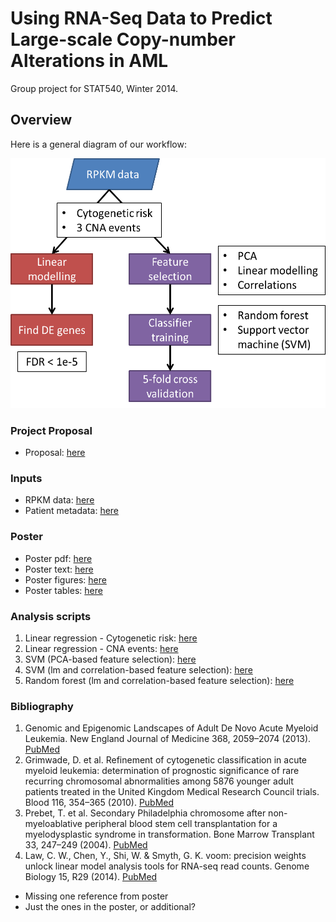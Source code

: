 Using RNA-Seq Data to Predict Large-scale Copy-number Alterations in AML
========================================================================

Group project for STAT540, Winter 2014.

Overview
--------
Here is a general diagram of our workflow:  

<img src="proposal-method-workflow.png" height=400>

### Project Proposal
* Proposal: [here](https://github.com/rdocking/stat540-group-project-aml-cnv/blob/master/Proposal.md)

### Inputs
* RPKM data: [here](https://github.com/rdocking/stat540-group-project-aml-cnv/blob/master/data/aml.rnaseq.gaf2.0_rpkm_cleaned.txt)
* Patient metadata: [here](https://github.com/rdocking/stat540-group-project-aml-cnv/blob/master/data/experimental_design_cleaned.txt)

### Poster
* Poster pdf: [here](https://github.com/rdocking/stat540-group-project-aml-cnv/blob/master/poster/STAT540_AML_poster_FINAL.pdf)
* Poster text: [here](https://github.com/rdocking/stat540-group-project-aml-cnv/blob/master/poster/PosterText.md)
* Poster figures: [here](https://github.com/rdocking/stat540-group-project-aml-cnv/tree/master/poster/images)
* Poster tables: [here](https://github.com/rdocking/stat540-group-project-aml-cnv/tree/master/poster/tables)

### Analysis scripts
1. Linear regression - Cytogenetic risk: [here](https://github.com/rdocking/stat540-group-project-aml-cnv/blob/master/code/diff_expr_rna_seq_rpkm.md)
2. Linear regression - CNA events: [here](https://github.com/rdocking/stat540-group-project-aml-cnv/blob/master/code/Bayly_rna_seq_diff_exp_analysis.md)
3. SVM (PCA-based feature selection): [here](https://github.com/rdocking/stat540-group-project-aml-cnv/blob/master/code/pca_exploratory)
4. SVM (lm and correlation-based feature selection): [here](https://github.com/rdocking/stat540-group-project-aml-cnv/blob/master/code/svm_exploratory)
5. Random forest (lm and correlation-based feature selection): [here](https://github.com/rdocking/stat540-group-project-aml-cnv/blob/master/code/rf_exploratory)


### Bibliography
1. Genomic and Epigenomic Landscapes of Adult De Novo Acute Myeloid Leukemia. New England Journal of Medicine 368, 2059–2074 (2013). [PubMed](http://www.ncbi.nlm.nih.gov/pubmed/23634996)
2. Grimwade, D. et al. Refinement of cytogenetic classification in acute myeloid leukemia: determination of prognostic significance of rare recurring chromosomal abnormalities among 5876 younger adult patients treated in the United Kingdom Medical Research Council trials. Blood 116, 354–365 (2010). [PubMed](http://www.ncbi.nlm.nih.gov/pubmed/20385793)
3. Prebet, T. et al. Secondary Philadelphia chromosome after non-myeloablative peripheral blood stem cell transplantation for a myelodysplastic syndrome in transformation. Bone Marrow Transplant 33, 247–249 (2004). [PubMed](http://www.ncbi.nlm.nih.gov/pubmed/14716291)
4. Law, C. W., Chen, Y., Shi, W. & Smyth, G. K. voom: precision weights unlock linear model analysis tools for RNA-seq read counts. Genome Biology 15, R29 (2014). [PubMed](http://www.ncbi.nlm.nih.gov/pubmed/24485249)

* Missing one reference from poster
* Just the ones in the poster, or additional?